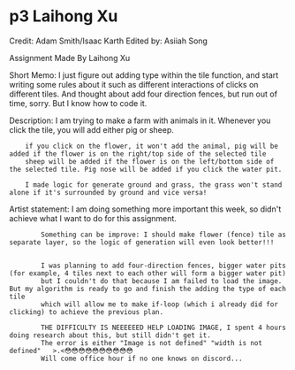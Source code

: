# p3 Laihong Xu

Credit: Adam Smith/Isaac Karth 
Edited by: Asiiah Song




Assignment 
Made By Laihong Xu

Short Memo: I just figure out adding type within the tile function, and start writing some rules about it
            such as different interactions of clicks on different tiles. And thought about add four direction
            fences, but run out of time, sorry. But I know how to code it. 

Description:
        I am trying to make a farm with animals in it. Whenever you click the tile, you will add either pig or sheep.

        if you click on the flower, it won't add the animal, pig will be added if the flower is on the right/top side of the selected tile
        sheep will be added if the flower is on the left/bottom side of the selected tile. Pig nose will be added if you click the water pit.

        I made logic for generate ground and grass, the grass won't stand alone if it's surrounded by ground and vice versa!



Artist statement:
            I am doing something more important this week, so didn't achieve what I want to do for this assignment.

            Something can be improve: I should make flower (fence) tile as separate layer, so the logic of generation will even look better!!!


            I was planning to add four-direction fences, bigger water pits (for example, 4 tiles next to each other will form a bigger water pit)
            but I couldn't do that because I am failed to load the image. But my algorithm is ready to go and finish the adding the type of each tile
            which will allow me to make if-loop (which i already did for clicking) to achieve the previous plan. 

            THE DIFFICULTY IS NEEEEEED HELP LOADING IMAGE, I spent 4 hours doing research about this, but still didn't get it. 
            The error is either "Image is not defined" "width is not defined"   >.<😳😳😳😳😳😳😳😳😳😳
            Will come office hour if no one knows on discord...

